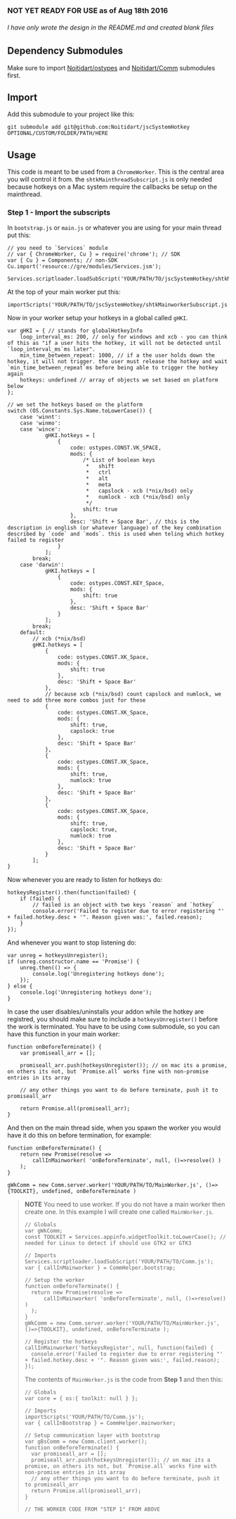 ### NOT YET READY FOR USE as of Aug 18th 2016
###### I have only wrote the design in the README.md and created blank files

## Dependency Submodules
Make sure to import [Noitidart/ostypes](https://github.com/Noitidart/ostypes) and [Noitidart/Comm](https://github.com/Noitidart/Comm) submodules first.

## Import
Add this submodule to your project like this:

    git submodule add git@github.com:Noitidart/jscSystemHotkey OPTIONAL/CUSTOM/FOLDER/PATH/HERE

## Usage
This code is meant to be used from a `ChromeWorker`. This is the central area you will control it from. the `shtkMainthreadSubscript.js` is only needed because hotkeys on a Mac system require the callbacks be setup on the mainthread.

### Step 1 - Import the subscripts

In `bootstrap.js` or `main.js` or whatever you are using for your main thread put this:

    // you need to `Services` module
	// var { ChromeWorker, Cu } = require('chrome'); // SDK
	var { Cu } = Components; // non-SDK
	Cu.import('resource://gre/modules/Services.jsm');

    Services.scriptloader.loadSubScript('YOUR/PATH/TO/jscSystemHotkey/shtkMainthreadSubscript.js');

At the top of your main worker put this:

    importScripts('YOUR/PATH/TO/jscSystemHotkey/shtkMainworkerSubscript.js');

Now in your worker setup your hotkeys in a global called `gHKI`.

	var gHKI = { // stands for globalHotkeyInfo
		loop_interval_ms: 200, // only for windows and xcb - you can think of this as "if a user hits the hotkey, it will not be detected until `loop_interval_ms`ms later".
		min_time_between_repeat: 1000, // if a the user holds down the hotkey, it will not trigger. the user must release the hotkey and wait `min_time_between_repeat`ms before being able to trigger the hotkey again
		hotkeys: undefined // array of objects we set based on platform below
	};

	// we set the hotkeys based on the platform
	switch (OS.Constants.Sys.Name.toLowerCase()) {
		case 'winnt':
		case 'winmo':
		case 'wince':
				gHKI.hotkeys = [
					{
						code: ostypes.CONST.VK_SPACE,
						mods: {
							/* List of boolean keys
							 *   shift
							 *   ctrl
							 *   alt
							 *   meta
							 *   capslock - xcb (*nix/bsd) only
							 *   numlock - xcb (*nix/bsd) only
							 */
							shift: true
						},
						desc: 'Shift + Space Bar', // this is the description in english (or whatever language) of the key combination described by `code` and `mods`. this is used when teling which hotkey failed to register
					}
				];
			break;
		case 'darwin':
				gHKI.hotkeys = [
					{
						code: ostypes.CONST.KEY_Space,
						mods: {
							shift: true
						},
						desc: 'Shift + Space Bar'
					}
				];
			break;
		default:
			// xcb (*nix/bsd)
			gHKI.hotkeys = [
				{
					code: ostypes.CONST.XK_Space,
					mods: {
						shift: true
					},
					desc: 'Shift + Space Bar'
				},
				// because xcb (*nix/bsd) count capslock and numlock, we need to add three more combos just for these
				{
					code: ostypes.CONST.XK_Space,
					mods: {
						shift: true,
						capslock: true
					},
					desc: 'Shift + Space Bar'
				},
				{
					code: ostypes.CONST.XK_Space,
					mods: {
						shift: true,
						numlock: true
					},
					desc: 'Shift + Space Bar'
				},
				{
					code: ostypes.CONST.XK_Space,
					mods: {
						shift: true,
						capslock: true,
						numlock: true
					},
					desc: 'Shift + Space Bar'
				}
			];
	}

Now whenever you are ready to listen for hotkeys do:

    hotkeysRegister().then(function(failed) {
		if (failed) {
			// failed is an object with two keys `reason` and `hotkey`
			console.error('Failed to register due to error registering "' + failed.hotkey.desc + '". Reason given was:', failed.reason);
		}
	});

And whenever you want to stop listening do:

	var unreg = hotkeysUnregister();
	if (unreg.constructor.name == 'Promise') {
		unreg.then(() => {
			console.log('Unregistering hotkeys done');
		});
	} else {
		console.log('Unregistering hotkeys done');
	}

In case the user disables/uninstalls your addon while the hotkey are registred, you should make sure to include a `hotkeysUnregister()` before the work is terminated. You have to be using `Comm` submodule, so you can have this function in your main worker:

	function onBeforeTerminate() {
		var promiseall_arr = [];

		promiseall_arr.push(hotkeysUnregister()); // on mac its a promise, on others its not, but `Promise.all` works fine with non-promise entries in its array

		// any other things you want to do before terminate, push it to promiseall_arr

		return Promise.all(promiseall_arr);
	}

And then on the main thread side, when you spawn the worker you would have it do this on before termination, for example:

	function onBeforeTerminate() {
		return new Promise(resolve =>
			callInMainworker( 'onBeforeTerminate', null, ()=>resolve() )
		);
	}

	gWkComm = new Comm.server.worker('YOUR/PATH/TO/MainWorker.js', ()=>{TOOLKIT}, undefined, onBeforeTerminate )

>__NOTE__ You need to use worker. If you do not have a main worker then create one. In this example I will create one called `MainWorker.js`.
>
>     // Globals
>     var gWkComm;
>     const TOOLKIT = Services.appinfo.widgetToolkit.toLowerCase(); // needed for Linux to detect if should use GTK2 or GTK3
>     
>     // Imports
>     Services.scriptloader.loadSubScript('YOUR/PATH/TO/Comm.js');
>     var { callInMainworker } = CommHelper.bootstrap;
>     
>     // Setup the worker
>     function onBeforeTerminate() {
>     	return new Promise(resolve =>
>     		callInMainworker( 'onBeforeTerminate', null, ()=>resolve() )
>     	);
>     }
>     gWkComm = new Comm.server.worker('YOUR/PATH/TO/MainWorker.js', ()=>{TOOLKIT}, undefined, onBeforeTerminate );
>     
>     // Register the hotkeys
>     callInMainworker('hotkeysRegister', null, function(failed) {
>     	console.error('Failed to register due to error registering "' + failed.hotkey.desc + '". Reason given was:', failed.reason);
>     });
>
> The contents of `MainWorker.js` is the code from __Step 1__ and then this:
>
>     // Globals
>     var core = { os:{ toolkit: null } };
>     
>     // Imports
>     importScripts('YOUR/PATH/TO/Comm.js');
>     var { callInBootstrap } = CommHelper.mainworker;
>     
>     // Setup communication layer with bootstrap
>     var gBsComm = new Comm.client.worker();
>     function onBeforeTerminate() {
>     	var promiseall_arr = [];
>     	promiseall_arr.push(hotkeysUnregister()); // on mac its a promise, on others its not, but `Promise.all` works fine with non-promise entries in its array
>     	// any other things you want to do before terminate, push it to promiseall_arr
>     	return Promise.all(promiseall_arr);
>     }
>     
>     // THE WORKER CODE FROM "STEP 1" FROM ABOVE
